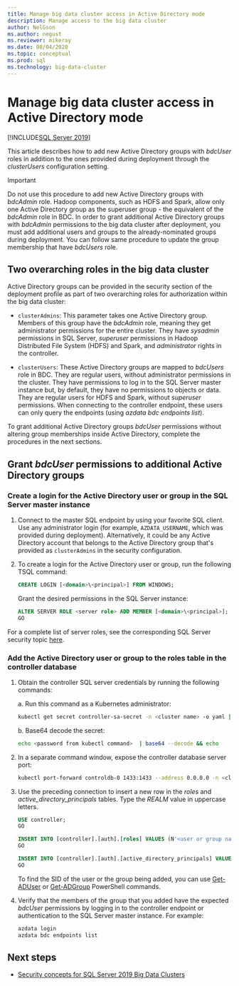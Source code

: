 ```yaml
---
title: Manage big data cluster access in Active Directory mode
description: Manage access to the big data cluster
author: NelGson
ms.author: negust
ms.reviewer: mikeray
ms.date: 08/04/2020
ms.topic: conceptual
ms.prod: sql
ms.technology: big-data-cluster
---
```


# Manage big data cluster access in Active Directory mode

[!INCLUDE[SQL Server 2019](../includes/applies-to-version/sqlserver2019.md)]

This article describes how to add new Active Directory groups with *bdcUser* roles in addition to the ones provided during deployment through the *clusterUsers* configuration setting.

>[!IMPORTANT]
>Do not use this procedure to add new Active Directory groups with *bdcAdmin* role. Hadoop components, such as HDFS and Spark, allow only one Active Directory group as the superuser group - the equivalent of the *bdcAdmin* role in BDC. In order to grant additional Active Directory groups with *bdcAdmin* permissions to the big data cluster after deployment, you must add additional users and groups to the already-nominated groups during deployment. You can follow same procedure to update the group membership that have *bdcUsers* role.

## Two overarching roles in the big data cluster

Active Directory groups can be provided in the security section of the deployment profile as part of two overarching roles for authorization within the big data cluster:

* `clusterAdmins`: This parameter takes one Active Directory group. Members of this group have the *bdcAdmin* role, meaning they get administrator permissions for the entire cluster. They have *sysadmin* permissions in SQL Server, *superuser* permissions in Hadoop Distributed File System (HDFS) and Spark, and *administrator* rights in the controller.

* `clusterUsers`: These Active Directory groups are mapped to *bdcUsers* role in BDC. They are regular users, without administrator permissions in the cluster. They have permissions to log in to the SQL Server master instance but, by default, they have no permissions to objects or data. They are regular users for HDFS and Spark, without *superuser* permissions. When connecting to the controller endpoint, these users can only query the endpoints (using *azdata bdc endpoints list*).

To grant additional Active Directory groups *bdcUser* permissions without altering group memberships inside Active Directory, complete the procedures in the next sections.

## Grant *bdcUser* permissions to additional Active Directory groups

### Create a login for the Active Directory user or group in the SQL Server master instance

1. Connect to the master SQL endpoint by using your favorite SQL client. Use any administrator login (for example, `AZDATA_USERNAME`, which was provided during deployment). Alternatively, it could be any Active Directory account that belongs to the Active Directory group that's provided as `clusterAdmins` in the security configuration.

1. To create a login for the Active Directory user or group, run the following TSQL command:

   ```sql
   CREATE LOGIN [<domain>\<principal>] FROM WINDOWS;
   ```

   Grant the desired permissions in the SQL Server instance:

   ```sql
   ALTER SERVER ROLE <server role> ADD MEMBER [<domain>\<principal>];
   GO
   ```

For a complete list of server roles, see the corresponding SQL Server security topic [here](../relational-databases/security/authentication-access/server-level-roles.md).

### Add the Active Directory user or group to the roles table in the controller database

1. Obtain the controller SQL server credentials by running the following commands:

   a. Run this command as a Kubernetes administrator:

   ```bash
   kubectl get secret controller-sa-secret -n <cluster name> -o yaml | grep password
   ```

   b. Base64 decode the secret:

   ```bash
   echo <password from kubectl command>  | base64 --decode && echo
   ```

1. In a separate command window, expose the controller database server port:

   ```bash
   kubectl port-forward controldb-0 1433:1433 --address 0.0.0.0 -n <cluster name>
   ```

1. Use the preceding connection to insert a new row in the *roles* and *active_directory_principals* tables. Type the *REALM* value in uppercase letters.

   ```sql
   USE controller;
   GO

   INSERT INTO [controller].[auth].[roles] VALUES (N'<user or group name>@<REALM>', 'bdcUser')
   GO

   INSERT INTO [controller].[auth].[active_directory_principals] VALUES (N'<user or group name>@<REALM>', N'<SID>')
   GO
   ```

   To find the SID of the user or the group being added, you can use [Get-ADUser](/powershell/module/addsadministration/get-aduser/) or  [Get-ADGroup](/powershell/module/addsadministration/get-adgroup/) PowerShell commands.

2. Verify that the members of the group that you added have the expected *bdcUser* permissions by logging in to the controller endpoint or authentication to the SQL Server master instance. For example:

   ```bash
   azdata login
   azdata bdc endpoints list
   ```

## Next steps

- [Security concepts for SQL Server 2019 Big Data Clusters](concept-security.md)
